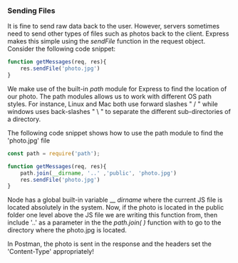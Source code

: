 
### Sending Files 

It is fine to send raw data back to the user. However, servers sometimes need to send other types of files such as photos back to the client. Express makes this simple using the *sendFile* function in the request object. Consider the following code snippet: 

```js 
function getMessages(req, res){
	res.sendFile('photo.jpg')
}
```

We make use of the built-in *path* module for Express to find the location of our photo. The path modules allows us to work with different OS path styles. For instance, Linux and Mac both use forward slashes " / " while windows uses back-slashes  " \\ " to separate the different sub-directories of a directory. 

The following code snippet shows how to use the path module to find the 'photo.jpg' file

```js 
const path = require('path');

function getMessages(req, res){
	path.join(__dirname, '..' ,'public', 'photo.jpg')
	res.sendFile('photo.jpg')
}
```

Node has a global built-in variable __ *dirname* where the current JS file is located absolutely in the system. Now, if the photo is located in the public folder one level above the JS file we are writing this function from, then include  '..' as a parameter in the the *path.join( )* function with to go to the directory where the photo.jpg is located.

In Postman, the photo is sent in the response and the headers set the 'Content-Type' appropriately!
